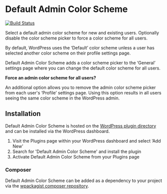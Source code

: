 Default Admin Color Scheme
==========================

[![Build Status](https://travis-ci.org/barryceelen/wp-default-admin-color-scheme.svg?branch=master)](https://travis-ci.org/barryceelen/wp-default-admin-color-scheme)

Select a default admin color scheme for new and existing users. Optionally disable the color scheme picker to force a color scheme for all users.

By default, WordPress uses the ‘Default’ color scheme unless a user has selected another color scheme on their profile settings page.

Default Admin Color Scheme adds a color scheme picker to the ‘General’ settings page where you can change the default color scheme for all users.

**Force an admin color scheme for all users?**

An additional option allows you to remove the admin color scheme picker from each user's ‘Profile’ settings page. Using this option results in all users seeing the same color scheme in the WordPress admin.

## Installation

Default Admin Color Scheme is hosted on the [WordPress plugin directory](https://wordpress.org/plugins/default-admin-color-scheme/) and can be installed via the WordPress dashboard.

1. Visit the Plugins page within your WordPress dashboard and select ‘Add New’
1. Search for 'Default Admin Color Scheme' and install the plugin
1. Activate Default Admin Color Scheme from your Plugins page

### Composer

Default Admin Color Scheme can be added as a dependency to your project via the [wpackagist composer repository](https://wpackagist.org/search?q=default-admin-color-scheme).

